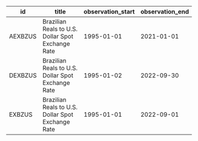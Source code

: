 | id      | title                                             | observation_start   | observation_end   |
|---------|---------------------------------------------------|---------------------|-------------------|
| AEXBZUS | Brazilian Reals to U.S. Dollar Spot Exchange Rate | 1995-01-01          | 2021-01-01        |
| DEXBZUS | Brazilian Reals to U.S. Dollar Spot Exchange Rate | 1995-01-02          | 2022-09-30        |
| EXBZUS  | Brazilian Reals to U.S. Dollar Spot Exchange Rate | 1995-01-01          | 2022-09-01        |